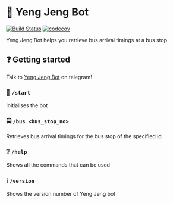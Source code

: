 # 🤖 Yeng Jeng Bot
[![Build Status](https://app.travis-ci.com/gohyongjing/yengjeng-bot.svg?token=an5nSQAaSPsPVFnHBkha&branch=main)](https://app.travis-ci.com/gohyongjing/yengjeng-bot)
[![codecov](https://codecov.io/github/gohyongjing/yengjeng-bot/graph/badge.svg?token=WXAVCO164F)](https://codecov.io/github/gohyongjing/yengjeng-bot)

Yeng Jeng Bot helps you retrieve bus arrival timings at a bus stop

## ❓ Getting started

Talk to [Yeng Jeng Bot](https://t.me/yengjengbot) on telegram!

### 👋 `/start`
Initialises the bot

### 🚍 `/bus <bus_stop_no>`
Retrieves bus arrival timings for the bus stop of the specified id

### ❔ `/help`
Shows all the commands that can be used

### ℹ️ `/version`
Shows the version number of Yeng Jeng bot
